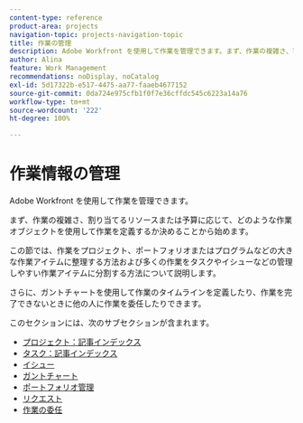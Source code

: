 ```yaml
---
content-type: reference
product-area: projects
navigation-topic: projects-navigation-topic
title: 作業の管理
description: Adobe Workfront を使用して作業を管理できます。まず、作業の複雑さ、割り当てるリソースまたは予算に応じて、どのような作業オブジェクトを使用して作業を定義するか決めることから始めます。この節では、作業をプロジェクト、ポートフォリオまたはプログラムなどの大きな作業アイテムに整理する方法および多くの作業をタスクやイシューなどの管理しやすい作業アイテムに分割する方法について説明します。さらに、ガントチャートを使用して作業のタイムラインを定義したり、作業を完了できないときに他の人に作業を委任したりできます。
author: Alina
feature: Work Management
recommendations: noDisplay, noCatalog
exl-id: 5d17322b-e517-4475-aa77-faaeb4677152
source-git-commit: 0da724e975cfb1f0f7e36cffdc545c6223a14a76
workflow-type: tm+mt
source-wordcount: '222'
ht-degree: 100%

---
```


# 作業情報の管理

Adobe Workfront を使用して作業を管理できます。

まず、作業の複雑さ、割り当てるリソースまたは予算に応じて、どのような作業オブジェクトを使用して作業を定義するか決めることから始めます。

この節では、作業をプロジェクト、ポートフォリオまたはプログラムなどの大きな作業アイテムに整理する方法および多くの作業をタスクやイシューなどの管理しやすい作業アイテムに分割する方法について説明します。

さらに、ガントチャートを使用して作業のタイムラインを定義したり、作業を完了できないときに他の人に作業を委任したりできます。

このセクションには、次のサブセクションが含まれます。

* [プロジェクト：記事インデックス](../manage-work/projects/projects-overview.md)
* [タスク：記事インデックス](../manage-work/tasks/tasks-overview.md)
* [イシュー](../manage-work/issues/issues-overview.md)
* [ガントチャート](../manage-work/gantt-chart/the-gantt-chart.md)
* [ポートフォリオ管理](../manage-work/portfolios/portfolio-management-overview.md)
* [リクエスト](../manage-work/requests/requests-overview.md)
* [作業の委任](../manage-work/delegate-work/delegate-work.md)
